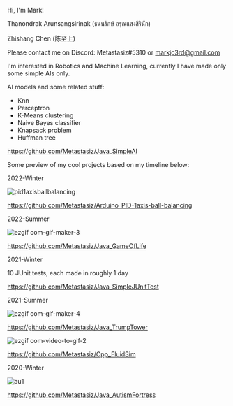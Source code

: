 Hi, I'm Mark!

Thanondrak Arunsangsirinak (ธนนรักษ์ อรุณแสงสิรินัก)

Zhishang Chen (陈至上)

Please contact me on Discord: Metastasiz#5310 or markjc3rd@gmail.com

I'm interested in Robotics and Machine Learning, currently I have made only some simple AIs only.

AI models and  some related stuff:
- Knn
- Perceptron
- K-Means clustering
- Naive Bayes classifier
- Knapsack problem
- Huffman tree

https://github.com/Metastasiz/Java_SimpleAI

Some preview of my cool projects based on my timeline below:

2022-Winter

![pid1axisballbalancing](https://user-images.githubusercontent.com/75691419/215871192-b9245c52-4b9d-4301-9030-3ae6aedde78f.gif)

https://github.com/Metastasiz/Arduino_PID-1axis-ball-balancing

2022-Summer

![ezgif com-gif-maker-3](https://user-images.githubusercontent.com/75691419/216623542-676ca7ca-411c-4080-8ea6-890dc1981aac.gif)

https://github.com/Metastasiz/Java_GameOfLife

2021-Winter

10 JUnit tests, each made in roughly 1 day

https://github.com/Metastasiz/Java_SimpleJUnitTest

2021-Summer

![ezgif com-gif-maker-4](https://user-images.githubusercontent.com/75691419/216758626-63087c03-fb2a-48b5-891d-bb312f166081.gif)

https://github.com/Metastasiz/Java_TrumpTower

![ezgif com-video-to-gif-2](https://user-images.githubusercontent.com/75691419/216443258-5da098d8-aea0-4010-9549-b736782502e0.gif)

https://github.com/Metastasiz/Cpp_FluidSim

2020-Winter

![au1](https://user-images.githubusercontent.com/75691419/216058880-57447efb-c6a4-4a09-9476-a2a4f847fb5a.gif)

https://github.com/Metastasiz/Java_AutismFortress
